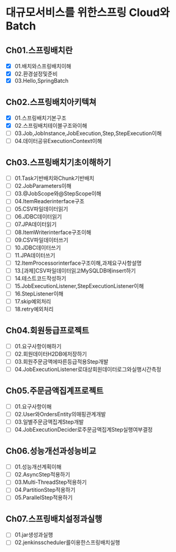 # 대규모서비스를 위한스프링 Cloud와Batch


## Ch01.스프링배치란
- [X] 01.배치와스프링배치이해
- [X] 02.환경설정및준비
- [X] 03.Hello,SpringBatch
## Ch02.스프링배치아키텍쳐
- [X] 01.스프링배치기본구조
- [X] 02.스프링배치테이블구조와이해
- [ ] 03.Job,JobInstance,JobExecution,Step,StepExecution이해
- [ ] 04.데이터공유ExecutionContext이해
## Ch03.스프링배치기초이해하기
- [ ] 01.Task기반배치와Chunk기반배치
- [ ] 02.JobParameters이해
- [ ] 03.@JobScope와@StepScope이해
- [ ] 04.ItemReaderinterface구조
- [ ] 05.CSV파일데이터읽기
- [ ] 06.JDBC데이터읽기
- [ ] 07.JPA데이터읽기
- [ ] 08.ItemWriterinterface구조이해
- [ ] 09.CSV파일데이터쓰기
- [ ] 10.JDBC데이터쓰기
- [ ] 11.JPA데이터쓰기
- [ ] 12.ItemProcessorinterface구조이해,과제요구사항설명
- [ ] 13.[과제]CSV파일데이터읽고MySQLDB에insert하기
- [ ] 14.테스트코드작성하기
- [ ] 15.JobExecutionListener,StepExecutionListener이해
- [ ] 16.StepListener이해
- [ ] 17.skip예외처리
- [ ] 18.retry예외처리

## Ch04.회원등급프로젝트
- [ ] 01.요구사항이해하기
- [ ] 02.회원데이터H2DB에저장하기
- [ ] 03.회원주문금액에따른등급적용Step개발
- [ ] 04.JobExecutionListener로대상회원데이터로그와실행시간측정
## Ch05.주문금액집계프로젝트
- [ ] 01.요구사항이해
- [ ] 02.User와OrdersEntity의매핑관계개발
- [ ] 03.일별주문금액집계Step개발
- [ ] 04.JobExecutionDecider로주문금액집계Step실행여부결정
## Ch06.성능개선과성능비교
- [ ] 01.성능개선계획이해
- [ ] 02.AsyncStep적용하기
- [ ] 03.Multi-ThreadStep적용하기
- [ ] 04.PartitionStep적용하기
- [ ] 05.ParallelStep적용하기
## Ch07.스프링배치설정과실행
- [ ] 01.jar생성과실행
- [ ] 02.jenkinsscheduler를이용한스프링배치실행
